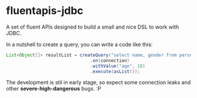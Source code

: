 fluentapis-jdbc
===============

A set of fluent APIs designed to build a small and nice DSL to work with JDBC.

In a nutshell to create a query, you can write a code like this:

```java
List<Object[]> resultList = createQuery("select name, gender from person where age > :age")
                                .on(connection)
								.withValue("age", 18)
								.execute(asList());
```

The development is stil in early stage, so expect some connection leaks and other **severe-high-dangerous** bugs. :P
